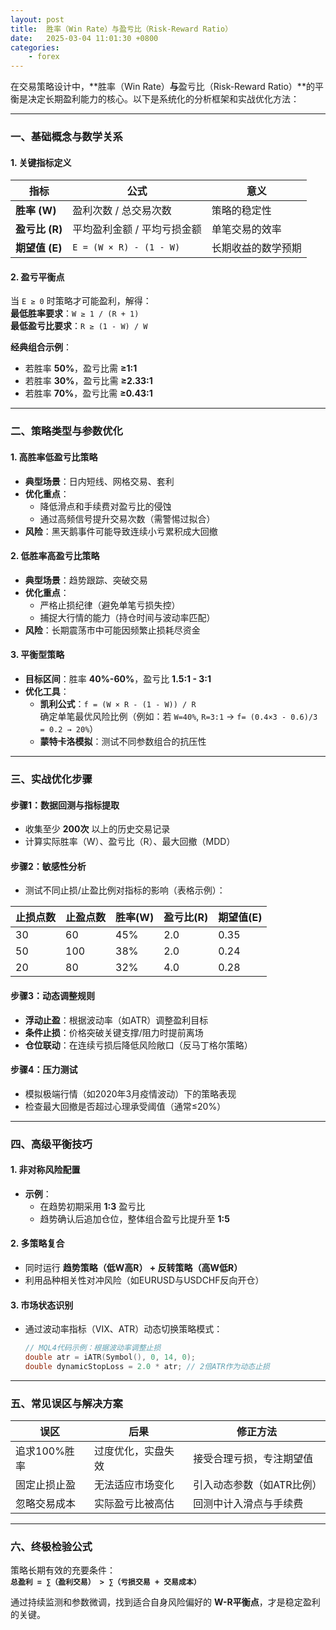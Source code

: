 ```yaml
---
layout: post
title:  胜率（Win Rate）与盈亏比（Risk-Reward Ratio）
date:   2025-03-04 11:01:30 +0800
categories: 
    - forex
---
```


在交易策略设计中，**胜率（Win Rate）**与**盈亏比（Risk-Reward Ratio）**的平衡是决定长期盈利能力的核心。以下是系统化的分析框架和实战优化方法：

---

### **一、基础概念与数学关系**
#### **1. 关键指标定义**
| 指标 | 公式 | 意义 |
|------|------|------|
| **胜率 (W)** | 盈利次数 / 总交易次数 | 策略的稳定性 |
| **盈亏比 (R)** | 平均盈利金额 / 平均亏损金额 | 单笔交易的效率 |
| **期望值 (E)** | `E = (W × R) - (1 - W)` | 长期收益的数学预期 |

#### **2. 盈亏平衡点**
当 `E ≥ 0` 时策略才可能盈利，解得：  
**最低胜率要求**：`W ≥ 1 / (R + 1)`  
**最低盈亏比要求**：`R ≥ (1 - W) / W`

**经典组合示例**：
- 若胜率 **50%**，盈亏比需 **≥1:1**  
- 若胜率 **30%**，盈亏比需 **≥2.33:1**  
- 若胜率 **70%**，盈亏比需 **≥0.43:1**

---

### **二、策略类型与参数优化**
#### **1. 高胜率低盈亏比策略**
- **典型场景**：日内短线、网格交易、套利  
- **优化重点**：  
  - 降低滑点和手续费对盈亏比的侵蚀  
  - 通过高频信号提升交易次数（需警惕过拟合）  
- **风险**：黑天鹅事件可能导致连续小亏累积成大回撤  

#### **2. 低胜率高盈亏比策略**
- **典型场景**：趋势跟踪、突破交易  
- **优化重点**：  
  - 严格止损纪律（避免单笔亏损失控）  
  - 捕捉大行情的能力（持仓时间与波动率匹配）  
- **风险**：长期震荡市中可能因频繁止损耗尽资金  

#### **3. 平衡型策略**
- **目标区间**：胜率 **40%-60%**，盈亏比 **1.5:1 - 3:1**  
- **优化工具**：  
  - **凯利公式**：`f = (W × R - (1 - W)) / R`  
    确定单笔最优风险比例（例如：若 `W=40%`, `R=3:1` → `f= (0.4×3 - 0.6)/3 = 0.2 → 20%`）  
  - **蒙特卡洛模拟**：测试不同参数组合的抗压性  

---

### **三、实战优化步骤**
#### **步骤1：数据回测与指标提取**
- 收集至少 **200次** 以上的历史交易记录  
- 计算实际胜率（W）、盈亏比（R）、最大回撤（MDD）  

#### **步骤2：敏感性分析**
- 测试不同止损/止盈比例对指标的影响（表格示例）：

| 止损点数 | 止盈点数 | 胜率(W) | 盈亏比(R) | 期望值(E) |
|---------|---------|--------|----------|----------|
| 30 | 60 | 45% | 2.0 | 0.35 |
| 50 | 100 | 38% | 2.0 | 0.24 |
| 20 | 80 | 32% | 4.0 | 0.28 |

#### **步骤3：动态调整规则**
- **浮动止盈**：根据波动率（如ATR）调整盈利目标  
- **条件止损**：价格突破关键支撑/阻力时提前离场  
- **仓位联动**：在连续亏损后降低风险敞口（反马丁格尔策略）  

#### **步骤4：压力测试**
- 模拟极端行情（如2020年3月疫情波动）下的策略表现  
- 检查最大回撤是否超过心理承受阈值（通常≤20%）  

---

### **四、高级平衡技巧**
#### **1. 非对称风险配置**
- **示例**：  
  - 在趋势初期采用 **1:3** 盈亏比  
  - 趋势确认后追加仓位，整体组合盈亏比提升至 **1:5**  

#### **2. 多策略复合**
- 同时运行 **趋势策略（低W高R） + 反转策略（高W低R）**  
- 利用品种相关性对冲风险（如EURUSD与USDCHF反向开仓）  

#### **3. 市场状态识别**
- 通过波动率指标（VIX、ATR）动态切换策略模式：  
  ```cpp
  // MQL4代码示例：根据波动率调整止损
  double atr = iATR(Symbol(), 0, 14, 0); 
  double dynamicStopLoss = 2.0 * atr; // 2倍ATR作为动态止损
  ```

---

### **五、常见误区与解决方案**
| 误区 | 后果 | 修正方法 |
|------|------|---------|
| 追求100%胜率 | 过度优化，实盘失效 | 接受合理亏损，专注期望值 |
| 固定止损止盈 | 无法适应市场变化 | 引入动态参数（如ATR比例） |
| 忽略交易成本 | 实际盈亏比被高估 | 回测中计入滑点与手续费 |

---

### **六、终极检验公式**
策略长期有效的充要条件：  
**`总盈利 = ∑（盈利交易） > ∑（亏损交易 + 交易成本）`**

通过持续监测和参数微调，找到适合自身风险偏好的 **W-R平衡点**，才是稳定盈利的关键。